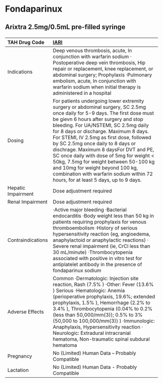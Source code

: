 # Fondaparinux

## Arixtra 2.5mg/0.5mL pre-filled syringe

##### 

| TAH Drug Code      | [IARI](https://www.tahsda.org.tw/drugs/hissearch.php?drug_code=IARI)                                                                                                                                                                                                                                                                                                                                                                                                                                                                                                                       |
|:-------------------|:-------------------------------------------------------------------------------------------------------------------------------------------------------------------------------------------------------------------------------------------------------------------------------------------------------------------------------------------------------------------------------------------------------------------------------------------------------------------------------------------------------------------------------------------------------------------------------------------|
| Indications        | Deep venous thrombosis, acute, In conjunction with warfarin sodium ‧Postoperative deep vein thrombosis, Hip repair or replacement, knee replacement, or abdominal surgery; Prophylaxis ‧Pulmonary embolism, acute, In conjunction with warfarin sodium when initial therapy is administered in a hospital                                                                                                                                                                                                                                                                                  |
| Dosing             | For patients undergoing lower extremity surgery or abdominal surgery, SC 2.5mg once daily for 5-9 days. The first dose must be gievn 6 hours after surgery and stop bleeding. For UA/NSTEMI, SC 2.5mg daily for 8 days or discharge. Maximum 8 days. For STEMI, IV 2.5mg as first dose, followed by SC 2.5mg once daily to 8 days or dischrage. Maximum 8 daysFor DVT and PE, SC once daily with dose of 5mg for weight < 50kg, 7.5mg for weight between 50-100 kg and 10mg for weight beyond 100 kg, combination with warfarin sodium within 72 hours, for at least 5 days, up to 9 days. |
| Hepatic Impairment | Dose adjustment required                                                                                                                                                                                                                                                                                                                                                                                                                                                                                                                                                                   |
| Renal Impairment   | Dose adjustment required                                                                                                                                                                                                                                                                                                                                                                                                                                                                                                                                                                   |
| Contraindications  | ‧Active major bleeding ‧Bacterial endocarditis ‧Body weight less than 50 kg in patients requiring prophylaxis for venous thromboembolism ‧History of serious hypersensitivity reaction (eg, angioedema, anaphylactoid or anaphylactic reactions) ‧Severe renal impairment (ie, CrCl less than 30 mL/minute) ‧Thrombocytopenia associated with positive in vitro test for antiplatelet antibody in the presence of fondaparinux sodium                                                                                                                                                      |
| Adverse Effects    | Common ‧Dermatologic: Injection site reaction, Rash (7.5% ) ‧Other: Fever (13.6% ) Serious ‧Hematologic: Anemia (perioperative prophylaxis, 19.6%; extended prophylaxis, 1.5% ), Hemorrhage (2.2% to 3.4% ), Thrombocytopenia (0.04% to 0.2% (less than 50,000/mm(3)); 0.5% to 3% (50,000 to 100,000/mm(3)) ) ‧Immunologic: Anaphylaxis, Hypersensitivity reaction ‧Neurologic: Extradural intracranial hematoma, Non-traumatic spinal subdural hematoma                                                                                                                                   |
| Pregnancy          | No (Limited) Human Data – Probably Compatible                                                                                                                                                                                                                                                                                                                                                                                                                                                                                                                                              |
| Lactation          | No (Limited) Human Data - Probably Compatible                                                                                                                                                                                                                                                                                                                                                                                                                                                                                                                                              |

